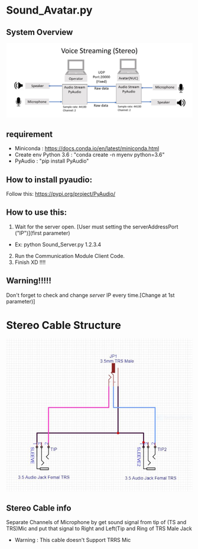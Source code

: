 # Sound_Avatar.py

## System Overview
![Diagram](src/SoundSocketDiagram.JPG)

## requirement
-  Miniconda : https://docs.conda.io/en/latest/miniconda.html 
-  Create env Python 3.6 : "conda create -n myenv python=3.6"
- PyAudio : "pip install PyAudio"

## How to install pyaudio:
Follow this: https://pypi.org/project/PyAudio/

## How to use this: 
1. Wait for the server open. [User must setting the serverAddressPort ("IP")](first parameter) 
- Ex: python Sound_Server.py 1.2.3.4
2. Run the Communication Module Client Code.
3. Finish XD !!!!

## Warning!!!!!
Don't forget to check and change *server* IP every time.[Change at 1st parameter)]

# Stereo Cable Structure
![Diagram](src/Stereo_CABLE_STRUCTURE_XPrize.JPG)

## Stereo Cable info
Separate Channels of Microphone by get sound signal from tip of (TS and TRS)Mic and put that signal to Right and Left(Tip and Ring of TRS Male Jack
- Warning : This cable doesn't Support TRRS Mic
